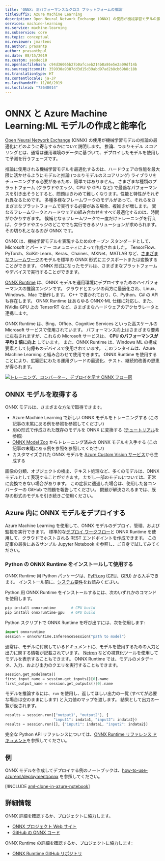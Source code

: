 ```yaml
---
title: 'ONNX: 高パフォーマンスなクロス プラットフォームの推論'
titleSuffix: Azure Machine Learning
description: Open Neural Network Exchange (ONNX) の使用が機械学習モデルの推論の最適化にどのように寄与するかについて説明します。
services: machine-learning
ms.service: machine-learning
ms.subservice: core
ms.topic: conceptual
ms.reviewer: jmartens
ms.author: prasantp
author: prasanthpul
ms.date: 08/15/2019
ms.custom: seodec18
ms.openlocfilehash: c94d36065b27b0afcaeb214b8a86e5e2a09df14b
ms.sourcegitcommit: 359930a9387dd3d15d39abd97ad2b8cb69b8c18b
ms.translationtype: HT
ms.contentlocale: ja-JP
ms.lasthandoff: 11/06/2019
ms.locfileid: "73648014"
---
```

# <a name="onnx-and-azure-machine-learning-create-and-accelerate-ml-models"></a>ONNX と Azure Machine Learning:ML モデルの作成と能率化

[Open Neural Network Exchange](https://onnx.ai) (ONNX) の使用が機械学習モデルの推論の最適化にどのように寄与するかについて説明します。 推論、つまりモデル スコアリングとは、通常は運用環境のデータに基づいて、デプロイしたモデルを使用して予測を行うフェーズです。 

推論に使用される機械学習モデルを最適化するのは、ハードウェアの性能を最大限に活かせるようにモデルと推論 (つまりモデルのスコアリング) ライブラリをチューニングする必要があるため、簡単ではありません。 さまざまな種類のプラットフォーム (クラウドやエッジ、CPU や GPU など) で最適なパフォーマンスを引き出そうとすると、問題はきわめて難しくなります。性能と特性がそれぞれ異なるためです。 多種多様なフレームワークのモデルがあって、それらをさまざまなプラットフォームで実行する必要がある場合、複雑さが増します。 異なるフレームワークとハードウェアの組み合わせをすべて最適化するのは、時間がかかりすぎます。 候補となるフレームワークで一度だけトレーニングを行えば、クラウドやエッジのどこででも実行できるソリューションが求められます。 その切り札となるのが ONNX です。

ONNX は、機械学習モデルを表現するためのオープン スタンダードとして、Microsoft とパートナー コミュニティによって作成されました。 TensorFlow、PyTorch、SciKit-Learn、Keras、Chainer、MXNet、MATLAB など、[さまざまなフレームワーク](https://onnx.ai/supported-tools)のモデルを標準の ONNX 形式にエクスポートまたは変換することができます。 ONNX 形式になったモデルは、さまざまなプラットフォームやデバイスで実行することができます。

[ONNX Runtime](https://github.com/Microsoft/onnxruntime) は、ONNX モデルを運用環境にデプロイするためのハイパフォーマンスの推論エンジンです。 クラウドとエッジの両方に最適化され、Linux、Windows、Mac で動作します。 C++ で書かれており、C、Python、C# の API も存在します。 ONNX Runtime はあらゆる ONNX-ML 仕様に対応し、また、NVidia GPU 上の TensorRT など、さまざまなハードウェアのアクセラレータと連携します。

ONNX Runtime は、Bing、Office、Cognitive Services といった高スケールの Microsoft サービスで使用されています。 パフォーマンス向上はさまざまな要素に左右されますが、これらの Microsoft サービスは、 __CPU のパフォーマンスが平均 2 倍に向上__ しています。 また、ONNX Runtime は、Windows ML の構成要素として何億ものデバイスで使用されています。 このランタイムは、Azure Machine Learning と組み合わせて使用できます。 ONNX Runtime を使用することにより、広範囲にわたる運用グレードの最適化、テスト、継続的改善の恩恵が得られます。

[![トレーニング、コンバーター、デプロイを示す ONNX フロー図](media/concept-onnx/onnx.png)](./media/concept-onnx/onnx.png#lightbox)

## <a name="get-onnx-models"></a>ONNX モデルを取得する

ONNX モデルは、さまざまな方法で取得できます。
+ Azure Machine Learning で新しい ONNX モデルをトレーニングする (この記事の末尾にある例を参照を参照してください)
+ 別の形式で作成された既存のモデルを ONNX に変換する ([チュートリアル](https://github.com/onnx/tutorials)を参照) 
+ [ONNX Model Zoo](https://github.com/onnx/models) からトレーニング済みの ONNX モデルを入手する (この記事の末尾にある例を参照を参照してください)
+ カスタマイズされた ONNX モデルを [Azure Custom Vision サービス](https://docs.microsoft.com/azure/cognitive-services/Custom-Vision-Service/)から生成する 

画像の分類、オブジェクトの検出、テキスト処理など、多くのモデルは、ONNX モデルとして表現することができます。 ただし一部のモデルについては、正常に変換できない場合があります。 この症状に遭遇した場合は、使用した各コンバーターの GitHub で問題を報告してください。 問題が解決されるまでは、既存の形式のモデルを引き続きご使用ください。

## <a name="deploy-onnx-models-in-azure"></a>Azure 内に ONNX モデルをデプロイする

Azure Machine Learning を使用して、ONNX モデルのデプロイ、管理、および監視を実行できます。 標準的な[デプロイ ワークフロー](concept-model-management-and-deployment.md)と ONNX Runtime を使用して、クラウドでホストされる REST エンドポイントを作成できます。 この記事の最後にあるサンプル Jupyter Notebook を参照し、ご自身で試してみてください。 

### <a name="install-and-use-onnx-runtime-with-python"></a>Python の ONNX Runtime をインストールして使用する

ONNX Runtime 用 Python パッケージは、[PyPi.org](https://pypi.org) ([CPU](https://pypi.org/project/onnxruntime)、[GPU](https://pypi.org/project/onnxruntime-gpu)) から入手できます。 インストール前に、[システム要件](https://github.com/Microsoft/onnxruntime#system-requirements)をお読みください。 

 Python 用 ONNX Runtime をインストールするには、次のいずれかのコマンドを使用します。 
```python   
pip install onnxruntime       # CPU build
pip install onnxruntime-gpu   # GPU build
```

Python スクリプトで ONNX Runtime を呼び出すには、次を使用します:    
```python
import onnxruntime
session = onnxruntime.InferenceSession("path to model")
```

通常は、モデルに付属しているドキュメントに、モデルを使用するための入力と出力に関する情報が記載されています。 [Netron](https://github.com/lutzroeder/Netron) などの視覚化ツールを使用してモデルを表示することもできます。 ONNX Runtime では、モデルのメタデータ、入力、および出力のクエリを実行することもできます。    
```python
session.get_modelmeta()
first_input_name = session.get_inputs()[0].name
first_output_name = session.get_outputs()[0].name
```

モデルを推論するには、`run` を使用し、返してほしい出力の一覧 (すべてが必要な場合は空のままにします) と入力値のマップを渡します。 結果として出力の一覧が返されます。  
```python
results = session.run(["output1", "output2"], {
                      "input1": indata1, "input2": indata2})
results = session.run([], {"input1": indata1, "input2": indata2})
```

完全な Python API リファレンスについては、[ONNX Runtime リファレンス ドキュメント](https://aka.ms/onnxruntime-python)を参照してください。    

## <a name="examples"></a>例

ONNX モデルを作成してデプロイする例のノートブックは、[how-to-use-azureml/deployment/onnx](https://github.com/Azure/MachineLearningNotebooks/blob/master/how-to-use-azureml/deployment/onnx) を参照してください。

[!INCLUDE [aml-clone-in-azure-notebook](../../../includes/aml-clone-for-examples.md)]

## <a name="more-info"></a>詳細情報

ONNX 詳細を確認するか、プロジェクトに協力します。
+ [ONNX プロジェクト Web サイト](https://onnx.ai)
+ [GitHub の ONNX コード](https://github.com/onnx/onnx)

ONNX Runtime の詳細を確認するか、プロジェクトに協力します:
+ [ONNX Rumtime GitHub リポジトリ](https://github.com/Microsoft/onnxruntime)


